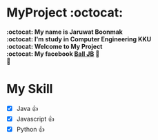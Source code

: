 # MyProject :octocat:
**:octocat: My name is Jaruwat Boonmak**<br/>
**:octocat: I'm study in Computer Engineering KKU**<br/>
**:octocat: Welcome to My Project**<br/>
**:octocat: My facebook [Ball JB](https://www.facebook.com/BallJaruwat.2000) :link:**<br/>:link:


# My Skill
- [x] Java :+1:
- [x] Javascript :+1:
- [x] Python :+1:
